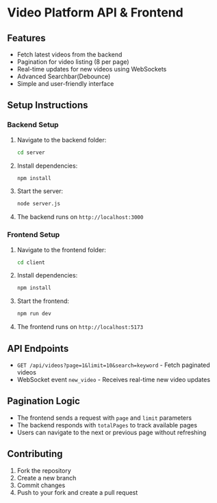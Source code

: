 # Video Platform API & Frontend

## Features
- Fetch latest videos from the backend
- Pagination for video listing (8 per page)
- Real-time updates for new videos using WebSockets
- Advanced Searchbar(Debounce)
- Simple and user-friendly interface


## Setup Instructions

### Backend Setup

1. Navigate to the backend folder:
   ```sh
   cd server
   ```
2. Install dependencies:
   ```sh
   npm install
   ```
3. Start the server:
   ```sh
   node server.js
   ```
3. The backend runs on `http://localhost:3000`

### Frontend Setup
1. Navigate to the frontend folder:
   ```sh
   cd client
   ```
2. Install dependencies:
   ```sh
   npm install
   ```
3. Start the frontend:
   ```sh
   npm run dev
   ```
4. The frontend runs on `http://localhost:5173`

## API Endpoints
- `GET /api/videos?page=1&limit=10&search=keyword` - Fetch paginated videos
- WebSocket event `new_video` - Receives real-time new video updates

## Pagination Logic
- The frontend sends a request with `page` and `limit` parameters
- The backend responds with `totalPages` to track available pages
- Users can navigate to the next or previous page without refreshing

## Contributing
1. Fork the repository
2. Create a new branch
3. Commit changes
4. Push to your fork and create a pull request


